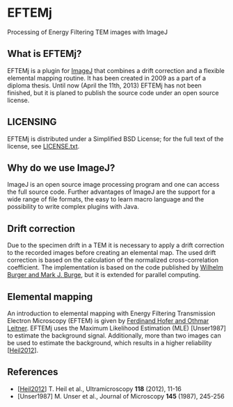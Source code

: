 # EFTEMj

Processing of Energy Filtering TEM images with ImageJ

## What is EFTEMj?

EFTEMj is a plugin for [ImageJ][ij] that combines a drift correction and a flexible elemental mapping routine. It has been created in 2009 as a part of a diploma thesis. Until now (April the 11th, 2013) EFTEMj has not been finished, but it is planed to publish the source code under an open source license.

## LICENSING

EFTEMj is distributed under a Simplified BSD License; for the full text of the license, see [LICENSE.txt](https://github.com/EFTEMj/EFTEMj/blob/master/LICENSE.txt).

## Why do we use ImageJ?

ImageJ is an open source image processing program and one can access the full source code. Further advantages of ImageJ are the support for a wide range of file formats, the easy to learn macro language and the possibility to write complex plugins with Java.

## Drift correction

Due to the specimen drift in a TEM it is necessary to apply a drift correction to the recorded images before creating an elemental map. The used drift correction is based on the calculation of the normalized cross-correlation coefficient. The implementation is based on the code published by [Wilhelm Burger and Mark J. Burge][1], but it is extended for parallel computing.

## Elemental mapping

An introduction to elemental mapping with Energy Filtering Transmission Electron Microscopy (EFTEM) is given by [Ferdinand Hofer and Othmar Leitner][2]. EFTEMj uses the Maximum Likelihood Estimation (MLE) [Unser1987] to estimate the background signal. Additionally, more than two images can be used to estimate the background, which results in a higher reliability [[Heil2012]].

## References

- [[Heil2012]] T. Heil et al., Ultramicroscopy **118** (2012), 11-16
- [Unser1987] M. Unser et al., Journal of Microscopy **145** (1987), 245-256

[ij]: http://rsbweb.nih.gov/ij/
[1]: http://www.imagingbook.com/
[2]: http://www.electroiq.com/articles/sst/print/volume-43/issue-3/features/metrology-test/metrology-eftem-provides-elemental-mapping-at-nanometer-resolution.html
[Heil2012]: http://dx.doi.org/10.1016/j.ultramic.2012.04.009
